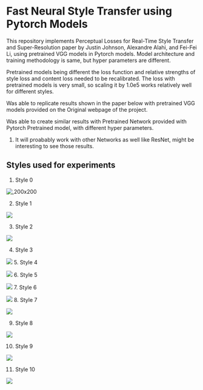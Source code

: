 # Fast Neural Style Transfer using Pytorch Models

This repository implements Perceptual Losses for Real-Time Style Transfer and Super-Resolution paper by Justin Johnson, Alexandre Alahi, and Fei-Fei Li, using pretrained VGG models in Pytorch models. Model architecture and training methodology is same, but hyper parameters are different. 

Pretrained models being different the loss function and relative strengths of style loss and content loss needed to be recalibrated. The loss with pretrained models is very small, so scaling it by 1.0e5 works relatively well for different styles.

Was able to replicate results shown in the paper below with pretrained VGG models provided on the Original webpage of the project.

Was able to create similar results with Pretrained Network provided with Pytorch Pretrained model, with different hyper parameters.

1. It will proabably work with other Networks as well like ResNet, might be interesting to see those results.

## Styles used for experiments

1. Style 0

![,200x200](styles/starry_night.jpg)

2. Style 1

![](styles/the_scream.jpg)

3. Style 2

![](styles/udnie.jpg)

4. Style 3

![](styles/wave.jpg)
5. Style 4

![](styles/mosiac.jpg)
6. Style 5

![](styles/la_muse.jpg)
7. Style 6

![](styles/candy.jpg)
8. Style 7

![](styles/composition_vii.jpg)

9. Style 8

![](styles/SampleStyle-2.jpg)

10. Style 9

![](styles/SampleStyle-1.jpg)

11. Style 10

![](styles/SampleStyle-4.jpg)

